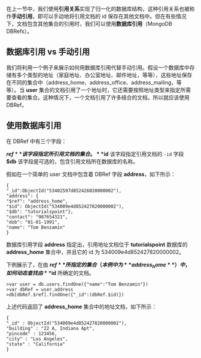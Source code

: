 在上一节中，我们使用**引用关系**实现了归一化的数据库结构，这种引用关系也被称作**手动引用**，即可以手动地将引用文档的 id 保存在其他文档中。但在有些情况下，文档包含其他集合的引用时，我们可以使用**数据库引用**（MongoDB DBRefs）。  

## 数据库引用 vs 手动引用  

我们将利用一个例子来展示如何用数据库引用代替手动引用。假设一个数据库中存储有多个类型的地址（家庭地址、办公室地址、邮件地址，等等），这些地址保存在不同的集合中（address_home、address_office、address_mailing，等等）。当 **user** 集合的文档引用了一个地址时，它还需要按照地址类型来指定所需要查看的集合。这种情况下，一个文档引用了许多结合的文档，所以就应该使用 DBRef。  

## 使用数据库引用  

在 DBRef 中有三个字段：  

**$ref** 该字段指定所引用文档的集合。  
**$id** 该字段指定引用文档的 `-id` 字段
**$db** 该字段是可选的，包含引用文档所在数据库的名称。  

假如在一个简单的 user 文档中包含着 DBRef 字段 **address**，如下所示：  

```  
{
"_id":ObjectId("53402597d852426020000002"),
"address": {
"$ref": "address_home",
"$id": ObjectId("534009e4d852427820000002"),
"$db": "tutorialspoint"},
"contact": "987654321",
"dob": "01-01-1991",
"name": "Tom Benzamin"
}

```


数据库引用字段 **address** 指定出，引用地址文档位于 **tutorialspoint** 数据库的 **address_home** 集合中，并且它的 id 为 534009e4d852427820000002。  


下例展示了，在由 **$ref** 所指定的集合（本例中为 **address_home**）中，如何动态查找由 **$id** 所确定的文档。  

```  
>var user = db.users.findOne({"name":"Tom Benzamin"})
>var dbRef = user.address
>db[dbRef.$ref].findOne({"_id":(dbRef.$id)})

```  

上述代码返回了 **address_home** 集合中的地址文档，如下所示：  

```  
{
"_id" : ObjectId("534009e4d852427820000002"),
"building" : "22 A, Indiana Apt",
"pincode" : 123456,
"city" : "Los Angeles",
"state" : "California"
}

```